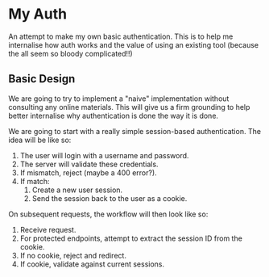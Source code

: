 # My Auth

An attempt to make my own basic authentication. This is to help me internalise
how auth works and the value of using an existing tool (because the all seem so
bloody complicated!!)

## Basic Design

We are going to try to implement a "naive" implementation without consulting
any online materials. This will give us a firm grounding to help better
internalise why authentication is done the way it is done.

We are going to start with a really simple session-based authentication. The idea
will be like so:

1. The user will login with a username and password.
2. The server will validate these credentials.
3. If mismatch, reject (maybe a 400 error?).
4. If match:
   1. Create a new user session.
   2. Send the session back to the user as a cookie.

On subsequent requests, the workflow will then look like so:

1. Receive request.
2. For protected endpoints, attempt to extract the session ID from the cookie.
3. If no cookie, reject and redirect.
4. If cookie, validate against current sessions.

